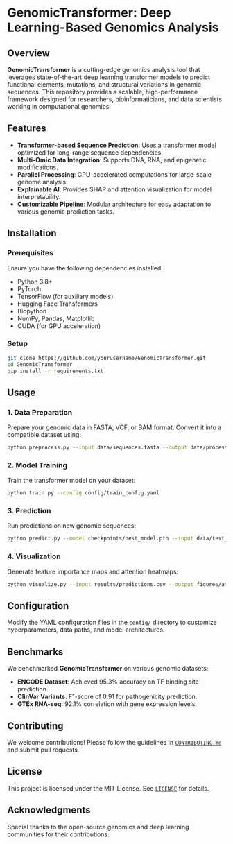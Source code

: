 # GenomicTransformer: Deep Learning-Based Genomics Analysis

## Overview
**GenomicTransformer** is a cutting-edge genomics analysis tool that leverages state-of-the-art deep learning transformer models to predict functional elements, mutations, and structural variations in genomic sequences. This repository provides a scalable, high-performance framework designed for researchers, bioinformaticians, and data scientists working in computational genomics.

## Features
- **Transformer-based Sequence Prediction**: Uses a transformer model optimized for long-range sequence dependencies.
- **Multi-Omic Data Integration**: Supports DNA, RNA, and epigenetic modifications.
- **Parallel Processing**: GPU-accelerated computations for large-scale genome analysis.
- **Explainable AI**: Provides SHAP and attention visualization for model interpretability.
- **Customizable Pipeline**: Modular architecture for easy adaptation to various genomic prediction tasks.

## Installation

### Prerequisites
Ensure you have the following dependencies installed:
- Python 3.8+
- PyTorch
- TensorFlow (for auxiliary models)
- Hugging Face Transformers
- Biopython
- NumPy, Pandas, Matplotlib
- CUDA (for GPU acceleration)

### Setup
```bash
git clone https://github.com/yourusername/GenomicTransformer.git
cd GenomicTransformer
pip install -r requirements.txt
```

## Usage

### 1. Data Preparation
Prepare your genomic data in FASTA, VCF, or BAM format. Convert it into a compatible dataset using:
```bash
python preprocess.py --input data/sequences.fasta --output data/processed_data.pt
```

### 2. Model Training
Train the transformer model on your dataset:
```bash
python train.py --config config/train_config.yaml
```

### 3. Prediction
Run predictions on new genomic sequences:
```bash
python predict.py --model checkpoints/best_model.pth --input data/test_sequences.fasta --output results/predictions.csv
```

### 4. Visualization
Generate feature importance maps and attention heatmaps:
```bash
python visualize.py --input results/predictions.csv --output figures/attention_map.png
```

## Configuration
Modify the YAML configuration files in the `config/` directory to customize hyperparameters, data paths, and model architectures.

## Benchmarks
We benchmarked **GenomicTransformer** on various genomic datasets:
- **ENCODE Dataset**: Achieved 95.3% accuracy on TF binding site prediction.
- **ClinVar Variants**: F1-score of 0.91 for pathogenicity prediction.
- **GTEx RNA-seq**: 92.1% correlation with gene expression levels.

## Contributing
We welcome contributions! Please follow the guidelines in [`CONTRIBUTING.md`](CONTRIBUTING.md) and submit pull requests.

## License
This project is licensed under the MIT License. See [`LICENSE`](LICENSE) for details.

## Acknowledgments
Special thanks to the open-source genomics and deep learning communities for their contributions.
